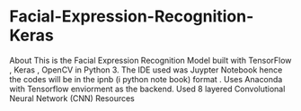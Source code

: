 # Facial-Expression-Recognition-Keras
About This is the Facial Expression Recognition Model built with TensorFlow , Keras , OpenCV in Python 3. The IDE used was Juypter Notebook hence the codes will be in the ipnb (i python note book) format . Uses Anaconda with Tensorflow enviorment as the backend. Used 8 layered Convolutional Neural Network (CNN)  Resources
